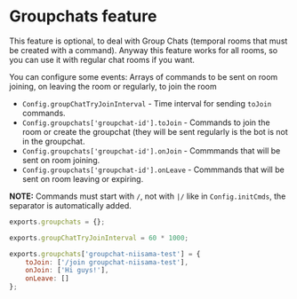 Groupchats feature
====================

This feature is optional, to deal with Group Chats (temporal rooms that must be created with a command). Anyway this feature works for all rooms, so you can use it with regular chat rooms if you want.

You can configure some events: Arrays of commands to be sent on room joining, on leaving the room or regularly, to join the room

 - `Config.groupChatTryJoinInterval` - Time interval for sending `toJoin` commands.
 - `Config.groupchats['groupchat-id'].toJoin` - Commands to join the room or create the groupchat (they will be sent regularly is the bot is not in the groupchat.
 - `Config.groupchats['groupchat-id'].onJoin` - Commmands that will be sent on room joining.
 - `Config.groupchats['groupchat-id'].onLeave` - Commmands that will be sent on room leaving or expiring.

**NOTE:** Commands must start with `/`, not with `|/` like in `Config.initCmds`, the separator is automatically added.

```js
exports.groupchats = {};

exports.groupChatTryJoinInterval = 60 * 1000;

exports.groupchats['groupchat-niisama-test'] = {
	toJoin: ['/join groupchat-niisama-test'],
	onJoin: ['Hi guys!'],
	onLeave: []
};
```
